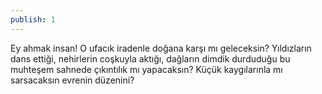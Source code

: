 ```yaml
---
publish: 1
---
```


Ey ahmak insan! O ufacık iradenle doğana karşı mı geleceksin? Yıldızların dans ettiği, nehirlerin coşkuyla aktığı, dağların dimdik durduduğu bu muhteşem sahnede çıkıntılık mı yapacaksın? Küçük kaygılarınla mı sarsacaksın evrenin düzenini?